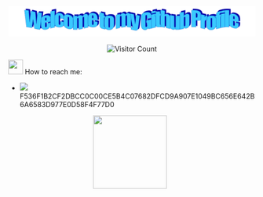 <!-- "Hero" Header -->
<div align="center">
  <img src="https://raw.githubusercontent.com/Spectral-Source/Spectral-Source/main/images/welcome.png" style="max-width: 100%;" alt="Welcome to my Github Profile" />

  ![Visitor Count](https://profile-counter.glitch.me/Spectral-Source/count.svg)  

</div>

 <img src="https://github.com/Spectral-Source/Spectral-Source/assets/137928993/4465931a-d96b-434b-a62a-2f7ea3aa6c3d" width="30" height="30"> ‎  How to reach me:

-  <img src="https://camo.githubusercontent.com/171bafade78e706676424731fc7e8b247be0ae0c501f454470eac23f07a9843e/68747470733a2f2f7261772e6769746875622e636f6d2f546f6b546f6b2f632d746f78636f72652f6d61737465722f6f746865722f746f782e706e67" width="5%"/>  F536F1B2CF2DBCC0C00CE5B4C07682DFCD9A907E1049BC656E642B6A6583D977E0D58F4F77D0
<div align="center">
    <img src="https://github.com/Spectral-Source/Spectral-Source/assets/137928993/3137ca9c-36e8-4631-bb98-1ff90304ba2c" width="150" height="150"> ‎ ‎‎
</div>


  


<!---
Spectral-Source/Spectral-Source is a ✨ special ✨ repository because its `README.md` (this file) appears on your GitHub profile.
You can click the Preview link to take a look at your changes.
--->


